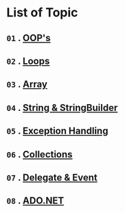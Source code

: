 # List of Topic

## `01` . [**OOP's**](https://github.com/nayanR3/SkillMineCodes/blob/master/mdFiles/oops.md)

## `02` . [**Loops**](https://github.com/nayanR3/SkillMineCodes/blob/master/mdFiles/loops.md)

## `03` . [**Array**](https://github.com/nayanR3/SkillMineCodes/blob/master/mdFiles/array.md)

## `04` . [**String & StringBuilder**](https://github.com/nayanR3/SkillMineCodes/blob/master/mdFiles/string.md)

## `05` . [**Exception Handling**](https://github.com/nayanR3/SkillMineCodes/blob/master/mdFiles/excep.md)

## `06` . [**Collections**](https://github.com/nayanR3/SkillMineCodes/blob/master/mdFiles/collection.md)

## `07` . [**Delegate & Event**](https://github.com/nayanR3/SkillMineCodes/blob/master/mdFiles/delegateEvent.md)

## `08` . [**ADO.NET**](https://github.com/nayanR3/SkillMineCodes/tree/master/SkillMineCodes/ADO.NET)